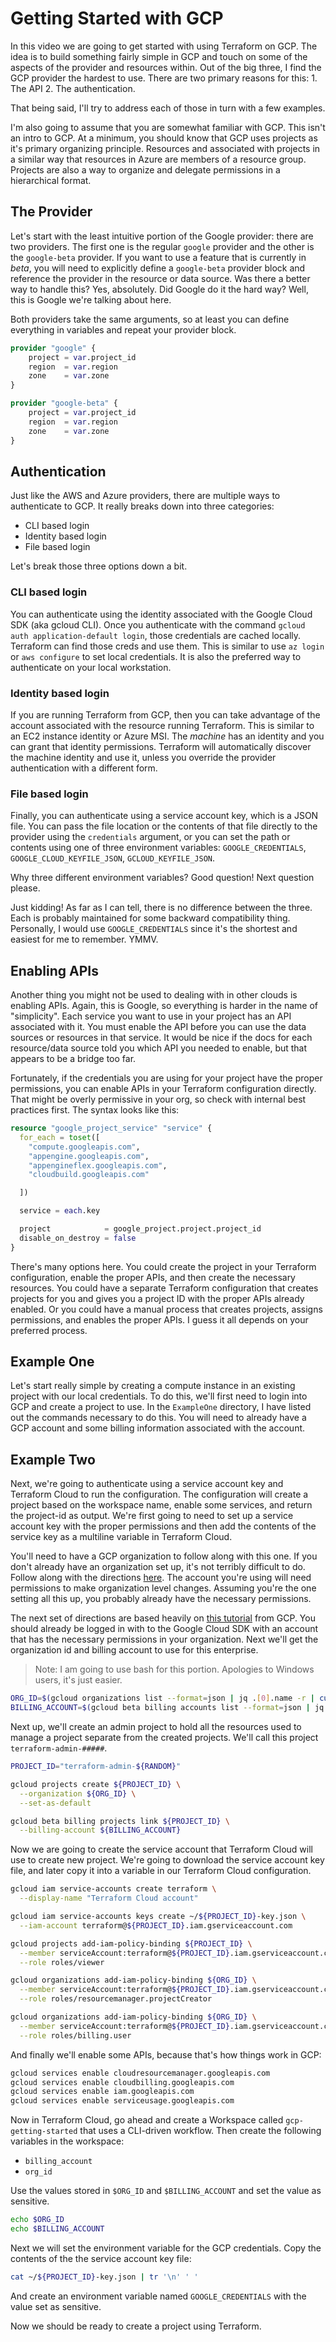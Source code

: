 # Getting Started with GCP

In this video we are going to get started with using Terraform on GCP. The idea is to build something fairly simple in GCP and touch on some of the aspects of the provider and resources within. Out of the big three, I find the GCP provider the hardest to use. There are two primary reasons for this: 1. The API 2. The authentication.

That being said, I'll try to address each of those in turn with a few examples.

I'm also going to assume that you are somewhat familiar with GCP. This isn't an intro to GCP. At a minimum, you should know that GCP uses projects as it's primary organizing principle. Resources and associated with projects in a similar way that resources in Azure are members of a resource group. Projects are also a way to organize and delegate permissions in a hierarchical format.

## The Provider

Let's start with the least intuitive portion of the Google provider: there are two providers. The first one is the regular `google` provider and the other is the `google-beta` provider. If you want to use a feature that is currently in *beta*, you will need to explicitly define a `google-beta` provider block and reference the provider in the resource or data source. Was there a better way to handle this? Yes, absolutely. Did Google do it the hard way? Well, this is Google we're talking about here.

Both providers take the same arguments, so at least you can define everything in variables and repeat your provider block.

```terraform
provider "google" {
    project = var.project_id
    region  = var.region
    zone    = var.zone
}

provider "google-beta" {
    project = var.project_id
    region  = var.region
    zone    = var.zone
}
```

## Authentication

Just like the AWS and Azure providers, there are multiple ways to authenticate to GCP. It really breaks down into three categories:

* CLI based login
* Identity based login
* File based login

Let's break those three options down a bit.

### CLI based login

You can authenticate using the identity associated with the Google Cloud SDK (aka gcloud CLI). Once you authenticate with the command `gcloud auth application-default login`, those credentials are cached locally. Terraform can find those creds and use them. This is similar to use `az login` or `aws configure` to set local credentials. It is also the preferred way to authenticate on your local workstation.

### Identity based login

If you are running Terraform from GCP, then you can take advantage of the account associated with the resource running Terraform. This is similar to an EC2 instance identity or Azure MSI. The *machine* has an identity and you can grant that identity permissions. Terraform will automatically discover the machine identity and use it, unless you override the provider authentication with a different form.

### File based login

Finally, you can authenticate using a service account key, which is a JSON file. You can pass the file location or the contents of that file directly to the provider using the `credentials` argument, or you can set the path or contents using one of three environment variables: `GOOGLE_CREDENTIALS`, `GOOGLE_CLOUD_KEYFILE_JSON`, `GCLOUD_KEYFILE_JSON`.

Why three different environment variables? Good question! Next question please. 

Just kidding! As far as I can tell, there is no difference between the three. Each is probably maintained for some backward compatibility thing. Personally, I would use `GOOGLE_CREDENTIALS` since it's the shortest and easiest for me to remember. YMMV.

## Enabling APIs

Another thing you might not be used to dealing with in other clouds is enabling APIs. Again, this is Google, so everything is harder in the name of "simplicity". Each service you want to use in your project has an API associated with it. You must enable the API before you can use the data sources or resources in that service. It would be nice if the docs for each resource/data source told you which API you needed to enable, but that appears to be a bridge too far.

Fortunately, if the credentials you are using for your project have the proper permissions, you can enable APIs in your Terraform configuration directly. That might be overly permissive in your org, so check with internal best practices first. The syntax looks like this:

```terraform
resource "google_project_service" "service" {
  for_each = toset([
    "compute.googleapis.com",
    "appengine.googleapis.com",
    "appengineflex.googleapis.com",
    "cloudbuild.googleapis.com"

  ])

  service = each.key

  project            = google_project.project.project_id
  disable_on_destroy = false
}
```

There's many options here. You could create the project in your Terraform configuration, enable the proper APIs, and then create the necessary resources. You could have a separate Terraform configuration that creates projects for you and gives you a project ID with the proper APIs already enabled. Or you could have a manual process that creates projects, assigns permissions, and enables the proper APIs. I guess it all depends on your preferred process.

## Example One

Let's start really simple by creating a compute instance in an existing project with our local credentials. To do this, we'll first need to login into GCP and create a project to use. In the `ExampleOne` directory, I have listed out the commands necessary to do this. You will need to already have a GCP account and some billing information associated with the account.

## Example Two

Next, we're going to authenticate using a service account key and Terraform Cloud to run the configuration. The configuration will create a project based on the workspace name, enable some services, and return the project-id as output. We're first going to need to set up a service account key with the proper permissions and then add the contents of the service key as a multiline variable in Terraform Cloud.

You'll need to have a GCP organization to follow along with this one. If you don't already have an organization set up, it's not terribly difficult to do. Follow along with the directions [here](https://cloud.google.com/resource-manager/docs/creating-managing-organization#setting-up). The account you're using will need permissions to make organization level changes. Assuming you're the one setting all this up, you probably already have the necessary permissions.

The next set of directions are based heavily on [this tutorial](https://cloud.google.com/community/tutorials/managing-gcp-projects-with-terraform) from GCP. You should already be logged in with to the Google Cloud SDK with an account that has the necessary permissions in your organization. Next we'll get the organization id and billing account to use for this enterprise.

>Note: I am going to use bash for this portion. Apologies to Windows users, it's just easier.

```bash
ORG_ID=$(gcloud organizations list --format=json | jq .[0].name -r | cut -d'/' -f2)
BILLING_ACCOUNT=$(gcloud beta billing accounts list --format=json | jq .[0].name -r | cut -d'/' -f2)
```

Next up, we'll create an admin project to hold all the resources used to manage a project separate from the created projects. We'll call this project `terraform-admin-#####`.

```bash
PROJECT_ID="terraform-admin-${RANDOM}"

gcloud projects create ${PROJECT_ID} \
  --organization ${ORG_ID} \
  --set-as-default

gcloud beta billing projects link ${PROJECT_ID} \
  --billing-account ${BILLING_ACCOUNT}
```

Now we are going to create the service account that Terraform Cloud will use to create new project. We're going to download the service account key file, and later copy it into a variable in our Terraform Cloud configuration.

```bash
gcloud iam service-accounts create terraform \
  --display-name "Terraform Cloud account"

gcloud iam service-accounts keys create ~/${PROJECT_ID}-key.json \
  --iam-account terraform@${PROJECT_ID}.iam.gserviceaccount.com

gcloud projects add-iam-policy-binding ${PROJECT_ID} \
  --member serviceAccount:terraform@${PROJECT_ID}.iam.gserviceaccount.com \
  --role roles/viewer

gcloud organizations add-iam-policy-binding ${ORG_ID} \
  --member serviceAccount:terraform@${PROJECT_ID}.iam.gserviceaccount.com \
  --role roles/resourcemanager.projectCreator

gcloud organizations add-iam-policy-binding ${ORG_ID} \
  --member serviceAccount:terraform@${PROJECT_ID}.iam.gserviceaccount.com \
  --role roles/billing.user

```

And finally we'll enable some APIs, because that's how things work in GCP:

```bash
gcloud services enable cloudresourcemanager.googleapis.com
gcloud services enable cloudbilling.googleapis.com
gcloud services enable iam.googleapis.com
gcloud services enable serviceusage.googleapis.com
```

Now in Terraform Cloud, go ahead and create a Workspace called `gcp-getting-started` that uses a CLI-driven workflow. Then create the following variables in the workspace:

* `billing_account`
* `org_id`

Use the values stored in `$ORG_ID` and `$BILLING_ACCOUNT` and set the value as sensitive.

```bash
echo $ORG_ID
echo $BILLING_ACCOUNT
```

Next we will set the environment variable for the GCP credentials. Copy the contents of the the service account key file:

```bash
cat ~/${PROJECT_ID}-key.json | tr '\n' ' '
```

And create an environment variable named `GOOGLE_CREDENTIALS` with the value set as sensitive.

Now we should be ready to create a project using Terraform.

